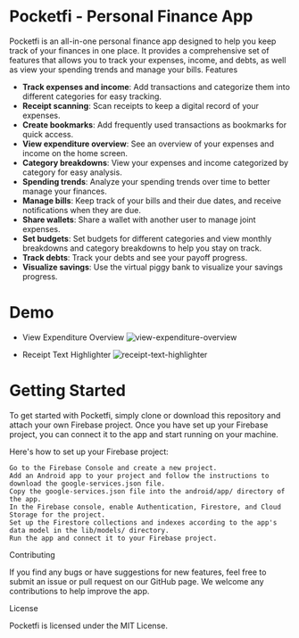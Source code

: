 # Pocketfi - Personal Finance App

Pocketfi is an all-in-one personal finance app designed to help you keep track of your finances in one place. It provides a comprehensive set of features that allows you to track your expenses, income, and debts, as well as view your spending trends and manage your bills.
Features

* **Track expenses and income**: Add transactions and categorize them into different categories for easy tracking.
* **Receipt scanning**: Scan receipts to keep a digital record of your expenses.
* **Create bookmarks**: Add frequently used transactions as bookmarks for quick access.
* **View expenditure overview**: See an overview of your expenses and income on the home screen.
* **Category breakdowns**: View your expenses and income categorized by category for easy analysis.
* **Spending trends**: Analyze your spending trends over time to better manage your finances.
* **Manage bills**: Keep track of your bills and their due dates, and receive notifications when they are due.
* **Share wallets**: Share a wallet with another user to manage joint expenses.
* **Set budgets**: Set budgets for different categories and view monthly breakdowns and category breakdowns to help you stay on track.
* **Track debts**: Track your debts and see your payoff progress.
* **Visualize savings**: Use the virtual piggy bank to visualize your savings progress.

# Demo 

* View Expenditure Overview
![view-expenditure-overview](https://user-images.githubusercontent.com/55826849/230754276-a7ec00c4-ceb8-4d4e-bc48-76da45e6de63.GIF)

* Receipt Text Highlighter
![receipt-text-highlighter](https://user-images.githubusercontent.com/55826849/230754278-174c08e1-325e-4540-8a73-f61c824e4bcd.gif)




# Getting Started

To get started with Pocketfi, simply clone or download this repository and attach your own Firebase project. Once you have set up your Firebase project, you can connect it to the app and start running on your machine.

Here's how to set up your Firebase project:

    Go to the Firebase Console and create a new project.
    Add an Android app to your project and follow the instructions to download the google-services.json file.
    Copy the google-services.json file into the android/app/ directory of the app.
    In the Firebase console, enable Authentication, Firestore, and Cloud Storage for the project.
    Set up the Firestore collections and indexes according to the app's data model in the lib/models/ directory.
    Run the app and connect it to your Firebase project.

Contributing

If you find any bugs or have suggestions for new features, feel free to submit an issue or pull request on our GitHub page. We welcome any contributions to help improve the app.

License

Pocketfi is licensed under the MIT License.
